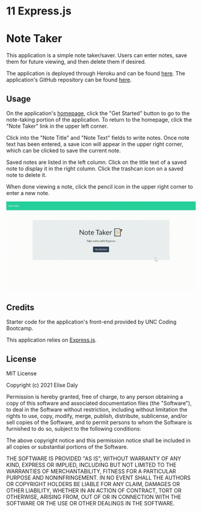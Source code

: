 # 11 Express.js
# Note Taker

This application is a simple note taker/saver. Users can enter notes, save them for future viewing, and then delete them if desired.

The application is deployed through Heroku and can be found [here](https://esd-11-note-taker.herokuapp.com/). The application's GitHub repository can be found [here](https://github.com/elisesamanthadaly/11-Express.js-Homework).


## Usage

On the application's [homepage](https://secure-bastion-53851.herokuapp.com), click the "Get Started" button to go to the note-taking portion of the application. To return to the homepage, click the "Note Taker" link in the upper left corner.

Click into the "Note Title" and "Note Text" fields to write notes. Once note text has been entered, a save icon will appear in the upper right corner, which can be clicked to save the current note.

Saved notes are listed in the left column. Click on the title text of a saved note to display it in the right column. Click the trashcan icon on a saved note to delete it.

When done viewing a note, click the pencil icon in the upper right corner to enter a new note.

![alt text](./assets/images/screencast.gif)


## Credits

Starter code for the application's front-end provided by UNC Coding Bootcamp.

This application relies on [Express.js](https://www.npmjs.com/package/express).


## License

MIT License

Copyright (c) 2021 Elise Daly

Permission is hereby granted, free of charge, to any person obtaining a copy
of this software and associated documentation files (the "Software"), to deal
in the Software without restriction, including without limitation the rights
to use, copy, modify, merge, publish, distribute, sublicense, and/or sell
copies of the Software, and to permit persons to whom the Software is
furnished to do so, subject to the following conditions:

The above copyright notice and this permission notice shall be included in all
copies or substantial portions of the Software.

THE SOFTWARE IS PROVIDED "AS IS", WITHOUT WARRANTY OF ANY KIND, EXPRESS OR
IMPLIED, INCLUDING BUT NOT LIMITED TO THE WARRANTIES OF MERCHANTABILITY,
FITNESS FOR A PARTICULAR PURPOSE AND NONINFRINGEMENT. IN NO EVENT SHALL THE
AUTHORS OR COPYRIGHT HOLDERS BE LIABLE FOR ANY CLAIM, DAMAGES OR OTHER
LIABILITY, WHETHER IN AN ACTION OF CONTRACT, TORT OR OTHERWISE, ARISING FROM,
OUT OF OR IN CONNECTION WITH THE SOFTWARE OR THE USE OR OTHER DEALINGS IN THE
SOFTWARE.
